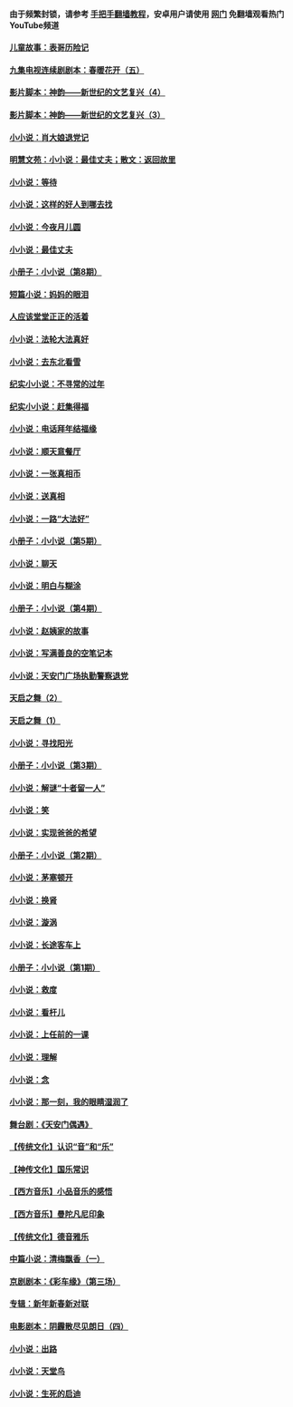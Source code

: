#### 由于频繁封锁，请参考 [手把手翻墙教程](https://github.com/gfw-breaker/guides/wiki/)，安卓用户请使用 [网门](https://github.com/gfw-breaker/nogfw/blob/master/dl.md?t=05130400) 免翻墙观看热门YouTube频道 

#### [儿童故事：表哥历险记](../pages/328/383535.md?t=05130400) 

#### [九集电视连续剧剧本：春暖花开（五）](../pages/328/275919.md?t=05130400) 

#### [影片脚本：神韵——新世纪的文艺复兴（4）](../pages/328/266089.md?t=05130400) 

#### [影片脚本：神韵——新世纪的文艺复兴（3）](../pages/328/266087.md?t=05130400) 

#### [小小说：肖大娘退党记](../pages/328/239807.md?t=05130400) 

#### [明慧文苑：小小说：最佳丈夫；散文：返回故里](../pages/328/3439.md?t=05130400) 

#### [小小说：等待](../pages/328/223927.md?t=05130400) 

#### [小小说：这样的好人到哪去找](../pages/328/209396.md?t=05130400) 

#### [小小说：今夜月儿圆](../pages/328/193588.md?t=05130400) 

#### [小小说：最佳丈夫](../pages/328/190938.md?t=05130400) 

#### [小册子：小小说（第8期）](../pages/328/188202.md?t=05130400) 

#### [短篇小说：妈妈的眼泪](../pages/328/187712.md?t=05130400) 

#### [人应该堂堂正正的活着](../pages/328/182430.md?t=05130400) 

#### [小小说：法轮大法真好](../pages/328/174669.md?t=05130400) 

#### [小小说：去东北看雪](../pages/328/173882.md?t=05130400) 

#### [纪实小小说：不寻常的过年](../pages/328/173187.md?t=05130400) 

#### [纪实小小说：赶集得福](../pages/328/172652.md?t=05130400) 

#### [小小说：电话拜年结福缘](../pages/328/172533.md?t=05130400) 

#### [小小说：顺天意餐厅](../pages/328/170182.md?t=05130400) 

#### [小小说：一张真相币](../pages/328/169410.md?t=05130400) 

#### [小小说：送真相](../pages/328/166713.md?t=05130400) 

#### [小小说：一路“大法好”](../pages/328/162016.md?t=05130400) 

#### [小册子：小小说（第5期）](../pages/328/161131.md?t=05130400) 

#### [小小说：聊天](../pages/328/159640.md?t=05130400) 

#### [小小说：明白与糊涂](../pages/328/158101.md?t=05130400) 

#### [小册子：小小说（第4期）](../pages/328/158006.md?t=05130400) 

#### [小小说：赵姨家的故事](../pages/328/157843.md?t=05130400) 

#### [小小说：写满善良的空笔记本](../pages/328/157382.md?t=05130400) 

#### [小小说：天安门广场执勤警察退党](../pages/328/156982.md?t=05130400) 

#### [天启之舞（2）](../pages/328/153440.md?t=05130400) 

#### [天启之舞（1）](../pages/328/153439.md?t=05130400) 

#### [小小说：寻找阳光](../pages/328/153065.md?t=05130400) 

#### [小册子：小小说（第3期）](../pages/328/151715.md?t=05130400) 

#### [小小说：解谜“十者留一人”](../pages/328/148967.md?t=05130400) 

#### [小小说：笑](../pages/328/148905.md?t=05130400) 

#### [小小说：实现爸爸的希望](../pages/328/148096.md?t=05130400) 

#### [小册子：小小说（第2期）](../pages/328/147214.md?t=05130400) 

#### [小小说：茅塞顿开](../pages/328/147030.md?t=05130400) 

#### [小小说：换肾](../pages/328/146770.md?t=05130400) 

#### [小小说：漩涡](../pages/328/146683.md?t=05130400) 

#### [小小说：长途客车上](../pages/328/145076.md?t=05130400) 

#### [小册子：小小说（第1期）](../pages/328/143963.md?t=05130400) 

#### [小小说：救度](../pages/328/143927.md?t=05130400) 

#### [小小说：看杆儿](../pages/328/142137.md?t=05130400) 

#### [小小说：上任前的一课](../pages/328/140808.md?t=05130400) 

#### [小小说：理解](../pages/328/140476.md?t=05130400) 

#### [小小说：念](../pages/328/139513.md?t=05130400) 

#### [小小说：那一刻，我的眼睛湿润了](../pages/328/138476.md?t=05130400) 

#### [舞台剧：《天安门偶遇》](../pages/328/117155.md?t=05130400) 

#### [【传统文化】认识“音”和“乐”](../pages/328/108667.md?t=05130400) 

#### [【神传文化】国乐常识](../pages/328/104225.md?t=05130400) 

#### [【西方音乐】小品音乐的感悟](../pages/328/102924.md?t=05130400) 

#### [【西方音乐】曼陀凡尼印象](../pages/328/102922.md?t=05130400) 

#### [【传统文化】德音雅乐](../pages/328/102923.md?t=05130400) 

#### [中篇小说：清梅飘香（一）](../pages/328/101058.md?t=05130400) 

#### [京剧剧本：《彩车缘》（第三场）](../pages/328/96434.md?t=05130400) 

#### [专辑：新年新春新对联](../pages/328/94991.md?t=05130400) 

#### [电影剧本：阴霾散尽见朗日（四）](../pages/328/87081.md?t=05130400) 

#### [小小说：出路](../pages/328/84848.md?t=05130400) 

#### [小小说：天堂鸟](../pages/328/83084.md?t=05130400) 

#### [小小说：生死的启迪](../pages/328/70977.md?t=05130400) 


